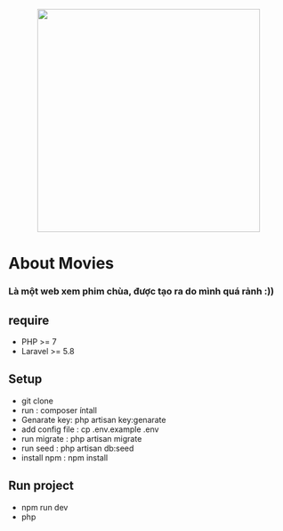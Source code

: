 <p align="center">
    <img src="https://dwglogo.com/wp-content/uploads/2017/09/Vue-logo-002.svg" width="400">
</p>

# About Movies
### Là một web xem phim chùa, được tạo ra do mình quá rảnh :)) 
## require
 - PHP >= 7
 - Laravel >= 5.8
 ## Setup
 - git clone
 - run : composer íntall
 - Genarate key: php artisan key:genarate
 - add config file : cp .env.example .env
 - run migrate : php artisan migrate
 - run seed : php artisan db:seed
 - install npm : npm install
 ## Run project
 - npm run dev
 - php

